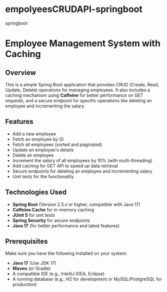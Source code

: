 # empolyeesCRUDAPI-springboot
springboot 
# Employee Management System with Caching

## Overview
This is a simple Spring Boot application that provides CRUD (Create, Read, Update, Delete) operations for managing employees. It also includes a caching mechanism using **Caffeine** for better performance on GET requests, and a secure endpoint for specific operations like deleting an employee and incrementing the salary.

## Features
- Add a new employee
- Fetch an employee by ID
- Fetch all employees (sorted and paginated)
- Update an employee's details
- Delete an employee
- Increment the salary of all employees by 10% (with multi-threading)
- Add caching for GET API to speed up data retrieval
- Secure endpoints for deleting an employee and incrementing salary
- Unit tests for the functionality

## Technologies Used
- **Spring Boot** (Version 2.5.x or higher, compatible with Java 17)
- **Caffeine Cache** for in-memory caching
- **JUnit 5** for unit tests
- **Spring Security** for secure endpoints
- **Java 17** (for better performance and latest features)

## Prerequisites
Make sure you have the following installed on your system:
- **Java 17** (Use JDK 17)
- **Maven** (or Gradle)
- A compatible IDE (e.g., IntelliJ IDEA, Eclipse)
- A running database (e.g., H2 for development or MySQL/PostgreSQL for production)
